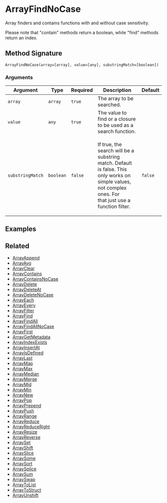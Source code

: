 # ArrayFindNoCase

Array finders and contains functions with and without case sensitivity.

Please note that "contain" methods return a boolean, while "find" methods return an index.

## Method Signature

```
ArrayFindNoCase(array=[array], value=[any], substringMatch=[boolean])
```

### Arguments

| Argument         | Type      | Required | Description                                                                                                                                                         | Default |
| ---------------- | --------- | -------- | ------------------------------------------------------------------------------------------------------------------------------------------------------------------- | ------- |
| `array`          | `array`   | `true`   | The array to be searched.                                                                                                                                           |         |
| `value`          | `any`     | `true`   | The value to find or a closure to be used as a search function.                                                                                                     |         |
| `substringMatch` | `boolean` | `false`  | <p>If true, the search will be a substring match. Default is false. This only works on simple values, not complex ones. For<br>that just use a function filter.</p> | `false` |

## Examples

## Related

* [ArrayAppend](arrayappend.md)
* [ArrayAvg](arrayavg.md)
* [ArrayClear](arrayclear.md)
* [ArrayContains](arraycontains.md)
* [ArrayContainsNoCase](arraycontainsnocase.md)
* [ArrayDelete](arraydelete.md)
* [ArrayDeleteAt](arraydeleteat.md)
* [ArrayDeleteNoCase](arraydeletenocase.md)
* [ArrayEach](arrayeach.md)
* [ArrayEvery](arrayevery.md)
* [ArrayFilter](arrayfilter.md)
* [ArrayFind](arrayfind.md)
* [ArrayFindAll](arrayfindall.md)
* [ArrayFindAllNoCase](arrayfindallnocase.md)
* [ArrayFirst](arrayfirst.md)
* [ArrayGetMetadata](arraygetmetadata.md)
* [ArrayIndexExists](arrayindexexists.md)
* [ArrayInsertAt](arrayinsertat.md)
* [ArrayIsDefined](arrayisdefined.md)
* [ArrayLast](arraylast.md)
* [ArrayMap](arraymap.md)
* [ArrayMax](arraymax.md)
* [ArrayMedian](arraymedian.md)
* [ArrayMerge](arraymerge.md)
* [ArrayMid](arraymid.md)
* [ArrayMin](arraymin.md)
* [ArrayNew](arraynew.md)
* [ArrayPop](arraypop.md)
* [ArrayPrepend](arrayprepend.md)
* [ArrayPush](arraypush.md)
* [ArrayRange](arrayrange.md)
* [ArrayReduce](arrayreduce.md)
* [ArrayReduceRight](arrayreduceright.md)
* [ArrayResize](arrayresize.md)
* [ArrayReverse](arrayreverse.md)
* [ArraySet](arrayset.md)
* [ArrayShift](arrayshift.md)
* [ArraySlice](arrayslice.md)
* [ArraySome](arraysome.md)
* [ArraySort](arraysort.md)
* [ArraySplice](arraysplice.md)
* [ArraySum](arraysum.md)
* [ArraySwap](arrayswap.md)
* [ArrayToList](arraytolist.md)
* [ArrayToStruct](arraytostruct.md)
* [ArrayUnshift](arrayunshift.md)
